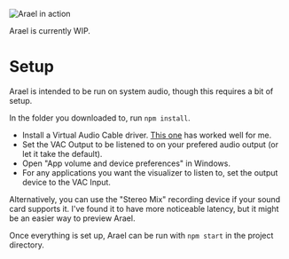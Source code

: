 ![Arael in action](https://repository-images.githubusercontent.com/226207572/d33e6580-1791-11ea-9829-89cc6dbb1868)

Arael is currently WIP.

# Setup
Arael is intended to be run on system audio, though this requires a bit of setup.

In the folder you downloaded to, run `npm install`.

* Install a Virtual Audio Cable driver. [This one](https://www.vb-audio.com/Cable/) has worked well for me.
* Set the VAC Output to be listened to on your prefered audio output (or let it take the default).
* Open "App volume and device preferences" in Windows.
* For any applications you want the visualizer to listen to, set the output device to the VAC Input.

Alternatively, you can use the "Stereo Mix" recording device if your sound card supports it. I've found it to have more noticeable latency, but it might be an easier way to preview Arael.

Once everything is set up, Arael can be run with `npm start` in the project directory.
